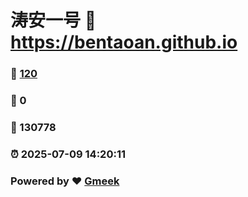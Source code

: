 # 涛安一号 :link: https://bentaoan.github.io 
### :page_facing_up: [120](https://bentaoan.github.io/tag.html) 
### :speech_balloon: 0 
### :hibiscus: 130778 
### :alarm_clock: 2025-07-09 14:20:11 
### Powered by :heart: [Gmeek](https://github.com/Meekdai/Gmeek)
